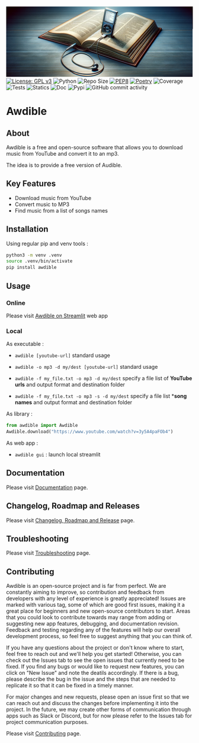 ![image](./docs/assets/img/image.png)
[![License: GPL v3](https://img.shields.io/badge/License-GPLv3-blue.svg)](https://www.gnu.org/licenses/gpl-3.0)
![Python](https://img.shields.io/badge/python-3.10.x-green.svg)
![Repo Size](https://img.shields.io/github/repo-size/AlexandreGazagnes/awdible)
[![PEP8](https://img.shields.io/badge/code%20style-pep8-orange.svg)](https://www.python.org/dev/peps/pep-0008/)
[![Poetry](https://img.shields.io/endpoint?url=https://python-poetry.org/badge/v0.json)](https://python-poetry.org/)
![Coverage](https://github.com/AlexandreGazagnes/awdible/blob/main/docs/assets/img/cov.svg?raw=true)
![Tests](https://github.com/AlexandreGazagnes/awdible/actions/workflows/tests.yaml/badge.svg)
![Statics](https://github.com/AlexandreGazagnes/awdible/actions/workflows/statics.yaml/badge.svg)
![Doc](https://github.com/AlexandreGazagnes/awdible/actions/workflows/docs.yaml/badge.svg)
![Pypi](https://github.com/AlexandreGazagnes/awdible/actions/workflows/publish.yaml/badge.svg)
![GitHub commit activity](https://img.shields.io/github/commit-activity/m/AlexandreGazagnes/awdible)

# Awdible

## About
Awdible is a free and open-source software that allows you to download music from YouTube and convert it to an mp3.

The idea is to provide a free version of Audible.

## Key Features

* Download music from YouTube
* Convert music to MP3
* Find music from a list of songs names

## Installation

Using regular pip and venv tools :

```bash
python3 -m venv .venv
source .venv/bin/activate
pip install awdible
```

## Usage

### Online

Please visit [Awdible on Streamlit]("https://awdible.streamlit.app/") web app


### Local


As executable :

* ```awdible [youtube-url]``` standard usage

* ```awdible -o mp3 -d my/dest [youtube-url]``` standard usage

* ```awdible -f my_file.txt -o mp3 -d my/dest``` specify a file list of **YouTube urls** and output format and destination folder

* ```awdible -f my_file.txt -o mp3 -s -d my/dest``` specify a file list ***song names** and output format and destination folder



As library :

```python
from awdible import Awdible
Awdible.download("https://www.youtube.com/watch?v=3y5A4paFOb4")
```

As web app :

* ```awdible gui``` : launch local streamlit



## Documentation

Please visit [Documentation](https://alexandregazagnes.github.io/awdible/) page.


## Changelog, Roadmap and Releases

Please visit [Changelog, Roadmap and Release](https://alexandregazagnes.github.io/awdible/CHANGELOG/) page.

## Troubleshooting

Please visit [Troubleshooting](https://alexandregazagnes.github.io/awdible/TROUBLESHOOTING/) page.


## Contributing

Awdible is an open-source project and is far from perfect. We are constantly aiming to improve, so contribution and feedback from developers with any level of experience is greatly appreciated! Issues are marked with various tag, some of which are good first issues, making it a great place for beginners and new open-source contributors to start. Areas that you could look to contribute towards may range from adding or suggesting new app features, debugging, and documentation revision. Feedback and testing regarding any of the features will help our overall development process, so feel free to suggest anything that you can think of.

If you have any questions about the project or don't know where to start, feel free to reach out and we'll help you get started! Otherwise, you can check out the Issues tab to see the open issues that currently need to be fixed. If you find any bugs or would like to request new features, you can click on "New Issue" and note the deatils accordingly. If there is a bug, please describe the bug in the issue and the steps that are needed to replicate it so that it can be fixed in a timely manner.

For major changes and new requests, please open an issue first so that we can reach out and discuss the changes before implementing it into the project. In the future, we may create other forms of communication through apps such as Slack or Discord, but for now please refer to the Issues tab for project communication purposes. 

Please visit [Contributing](https://alexandregazagnes.github.io/awdible/CONTRIBUTING/) page.
